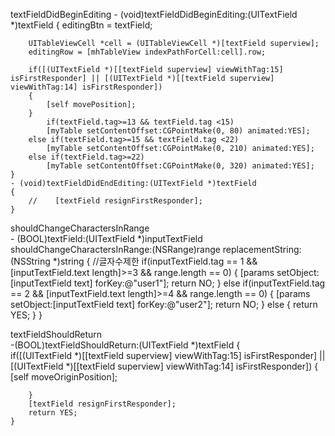 textFieldDidBeginEditing
	- (void)textFieldDidBeginEditing:(UITextField *)textField
	{
	    editingBtn = textField;
	    
	    UITableViewCell *cell = (UITableViewCell *)[textField superview];
	    editingRow = [mhTableView indexPathForCell:cell].row;
	    
	    if([(UITextField *)[[textField superview] viewWithTag:15] isFirstResponder] || [(UITextField *)[[textField superview] viewWithTag:14] isFirstResponder])
	    {
	        [self movePosition];
	    } 
	    	if(textField.tag>=13 && textField.tag <15)
	        [myTable setContentOffset:CGPointMake(0, 80) animated:YES];
		else if(textField.tag>=15 && textField.tag <22)
	        [myTable setContentOffset:CGPointMake(0, 210) animated:YES];
	    else if(textField.tag>=22)
	        [myTable setContentOffset:CGPointMake(0, 320) animated:YES];
	}
	- (void)textFieldDidEndEditing:(UITextField *)textField
	{
	    //    [textField resignFirstResponder];
	}

shouldChangeCharactersInRange	
	- (BOOL)textField:(UITextField *)inputTextField shouldChangeCharactersInRange:(NSRange)range replacementString:(NSString *)string
	{
	    //글자수제한
	    if(inputTextField.tag == 1 && [inputTextField.text length]>=3 && range.length == 0)
	    {
	        [params setObject:[inputTextField text] forKey:@"user1"];
			return NO;
		} 
	    else if(inputTextField.tag == 2 && [inputTextField.text length]>=4 && range.length == 0)
	    {
	        [params setObject:[inputTextField text] forKey:@"user2"];
			return NO;
		} 
	    else {
			return YES;
		}
	}

textFieldShouldReturn	
	-(BOOL)textFieldShouldReturn:(UITextField *)textField
	{    
	    if([(UITextField *)[[textField superview] viewWithTag:15] isFirstResponder] || [(UITextField *)[[textField superview] viewWithTag:14] isFirstResponder])
	    {
	        [self moveOriginPosition];
	        
	    } 
	    [textField resignFirstResponder];
	    return YES;
	}